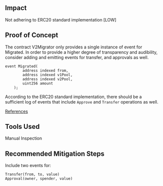## Impact
Not adhering to ERC20 standard implementation [LOW]

## Proof of Concept

The contract V2Migrator only provides a single instance of event for Migrated. In order to provide a higher degree of transparency and audibility, consider adding and emitting events for transfer, and approvals as well. 

```solidity
event Migrated(
        address indexed from,
        address indexed v1Pool,
        address indexed v2Pool,
        uint256 amount
    );
```

According to the ERC20 standard implementation, there should be a sufficient log of events that include `Approve` and `Transfer` operations as well. 

[References](https://docs.openzeppelin.com/contracts/2.x/api/token/erc20)

## Tools Used

Manual Inspection

## Recommended Mitigation Steps

Include two events for: 

```solidity
Transfer(from, to, value)
Approval(owner, spender, value)
```